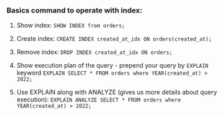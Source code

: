 ### Basics command to operate with index:
1. Show index:
 `SHOW INDEX from orders;`

2. Create index:
 `CREATE INDEX created_at_idx ON orders(created_at);`

3. Remove index:
 `DROP INDEX created_at_idx ON orders;`

4. Show execution plan of the query - prepend your query by `EXPLAIN` keyword
 `EXPLAIN SELECT * FROM orders where YEAR(created_at) > 2022;`

5. Use EXPLAIN along with ANALYZE (gives us more details about query execution):
 `EXPLAIN ANALYZE SELECT * FROM orders where YEAR(created_at) > 2022;`